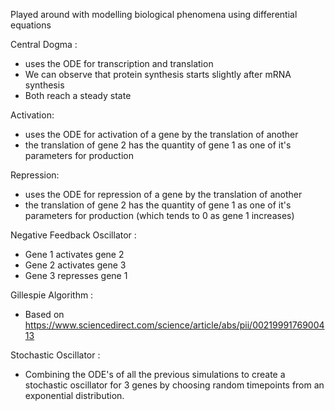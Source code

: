 Played around with modelling biological phenomena using differential equations

Central Dogma :
 - uses the ODE for transcription and translation
 - We can observe that protein synthesis starts slightly after mRNA synthesis
 - Both reach a steady state

Activation:
  - uses the ODE for activation of a gene by the translation of another 
  - the translation of gene 2 has the quantity of gene 1 as one of it's parameters for production
  
Repression:
  - uses the ODE for repression of a gene by the translation of another 
  - the translation of gene 2 has the quantity of gene 1 as one of it's parameters for production (which tends to 0 as gene 1 increases)

Negative Feedback Oscillator :
  - Gene 1 activates gene 2
  - Gene 2 activates gene 3
  - Gene 3 represses gene 1

Gillespie Algorithm :
  - Based on https://www.sciencedirect.com/science/article/abs/pii/0021999176900413

Stochastic Oscillator :
  - Combining the ODE's of all the previous simulations to create a stochastic oscillator for 3 genes by choosing random timepoints from an exponential distribution. 
